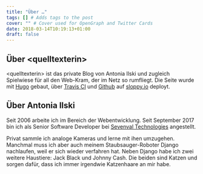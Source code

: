 ```yaml
---
title: "Über …"
tags: [] # Adds tags to the post
cover: "" # Cover used for OpenGraph and Twitter Cards
date: 2018-03-14T10:19:13+01:00
draft: false
---
```

## Über \<quelltexterin\>

\<quelltexterin> ist das private Blog von Antonia Ilski und zugleich Spielwiese für all den Web-Kram, der im Netz so rumfliegt. Die Seite wurde mit [Hugo](http://gohugo.io) gebaut, über [Travis CI](https://travis-ci.org/) und [Github](https://github.com) auf [sloppy.io](https://sloppy.io) deployt.

## Über Antonia Ilski

Seit 2006 arbeite ich im Bereich der Webentwicklung. Seit September 2017 bin ich als Senior Software Developer bei [Sevenval Technologies](https://www.sevenval.com) angestellt.

Privat sammle ich analoge Kameras und lerne mit ihen umzugehen. Manchmal muss ich aber auch meinem Staubsauger-Roboter Django nachlaufen, weil er sich wieder verfahren hat. Neben Django habe ich zwei weitere Haustiere: Jack Black und Johnny Cash. Die beiden sind Katzen und sorgen dafür, dass ich immer irgendwie Katzenhaare an mir habe.